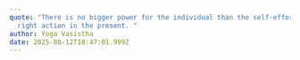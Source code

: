 ```yaml
---
quote: "There is no bigger power for the individual than the self-effort of
  right action in the present. "
author: Yoga Vasistha
date: 2025-08-12T18:47:01.999Z
---
```

